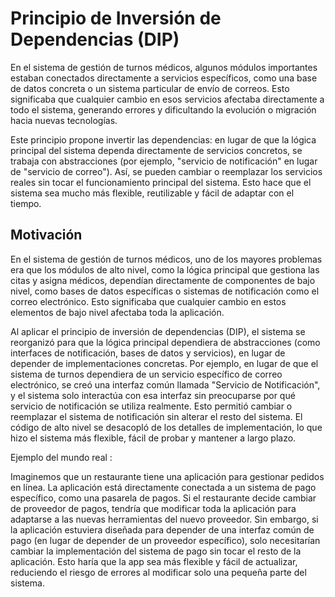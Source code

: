 # Principio de Inversión de Dependencias (DIP)
En el sistema de gestión de turnos médicos, algunos módulos importantes estaban conectados directamente a servicios específicos, como una base de datos concreta o un sistema particular de envío de correos. Esto significaba que cualquier cambio en esos servicios afectaba directamente a todo el sistema, generando errores y dificultando la evolución o migración hacia nuevas tecnologías.

Este principio propone invertir las dependencias: en lugar de que la lógica principal del sistema dependa directamente de servicios concretos, se trabaja con abstracciones (por ejemplo, "servicio de notificación" en lugar de "servicio de correo"). Así, se pueden cambiar o reemplazar los servicios reales sin tocar el funcionamiento principal del sistema. Esto hace que el sistema sea mucho más flexible, reutilizable y fácil de adaptar con el tiempo.

## Motivación

En el sistema de gestión de turnos médicos, uno de los mayores problemas era que los módulos de alto nivel, como la lógica principal que gestiona las citas y asigna médicos, dependían directamente de componentes de bajo nivel, como bases de datos específicas o sistemas de notificación como el correo electrónico.
Esto significaba que cualquier cambio en estos elementos de bajo nivel afectaba toda la aplicación.

Al aplicar el principio de inversión de dependencias (DIP), el sistema se reorganizó para que la lógica principal dependiera de abstracciones (como interfaces de notificación, bases de datos y servicios), en lugar de depender de implementaciones concretas.
Por ejemplo, en lugar de que el sistema de turnos dependiera de un servicio específico de correo electrónico, se creó una interfaz común llamada "Servicio de Notificación", y el sistema solo interactúa con esa interfaz sin preocuparse por qué servicio de notificación se utiliza realmente. 
Esto permitió cambiar o reemplazar el sistema de notificación sin alterar el resto del sistema. El código de alto nivel se desacopló de los detalles de implementación, lo que hizo el sistema más flexible, fácil de probar y mantener a largo plazo.


Ejemplo del mundo real :

Imaginemos que un restaurante tiene una aplicación para gestionar pedidos en línea. La aplicación está directamente conectada a un sistema de pago específico, como una pasarela de pagos.
Si el restaurante decide cambiar de proveedor de pagos, tendría que modificar toda la aplicación para adaptarse a las nuevas herramientas del nuevo proveedor.
Sin embargo, si la aplicación estuviera diseñada para depender de una interfaz común de pago (en lugar de depender de un proveedor específico), solo necesitarían cambiar la implementación del sistema de pago sin tocar el resto de la aplicación. Esto haría que la app sea más flexible y fácil de actualizar, reduciendo el riesgo de errores al modificar solo una pequeña parte del sistema.
